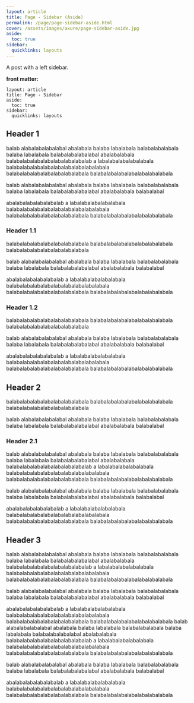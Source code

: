 ```yaml
---
layout: article
title: Page - Sidebar (Aside)
permalink: /page/page-sidebar-aside.html
cover: /assets/images/axure/page-sidebar-aside.jpg
aside:
  toc: true
sidebar:
  quicklinks: layouts
---
```


A post with a left sidebar.

<!--more-->

**front matter:**

```
layout: article
title: Page - Sidebar
aside:
  toc: true
sidebar:
  quicklinks: layouts
```

## Header 1

balab alabalabalabalabal abalabala balaba labalabala balabalabalabala
balaba labalabala balabalabalabalabal abalabalabala balabalabalabalabalabalabalabalab a labalabalabalabalabala balabalabalabalabalabalabalabalabalabala balabalabalabalabalabalabalabala  balabalabalabalabalabalabalabala 

balab alabalabalabalabal abalabala balaba labalabala balabalabalabala
balaba labalabala balabalabalabalabal abalabalabala balabalabal

abalabalabalabalabalab a labalabalabalabalabala balabalabalabalabalabalabalabalabalabala balabalabalabalabalabalabalabala  balabalabalabalabalabalabalabala 

### Header 1.1

balabalabalabalabalabalabalabala balabalabalabalabalabalabalabala  balabalabalabalabalabalabalabala 

balab alabalabalabalabal abalabala balaba labalabala balabalabalabala
balaba labalabala balabalabalabalabal abalabalabala balabalabal

abalabalabalabalabalab a labalabalabalabalabala balabalabalabalabalabalabalabalabalabala balabalabalabalabalabalabalabala  balabalabalabalabalabalabalabala 

### Header 1.2

balabalabalabalabalabalabalabala balabalabalabalabalabalabalabala  balabalabalabalabalabalabalabala 

balab alabalabalabalabal abalabala balaba labalabala balabalabalabala
balaba labalabala balabalabalabalabal abalabalabala balabalabal

abalabalabalabalabalab a labalabalabalabalabala balabalabalabalabalabalabalabalabalabala balabalabalabalabalabalabalabala  balabalabalabalabalabalabalabala 

## Header 2

balabalabalabalabalabalabalabala balabalabalabalabalabalabalabala  balabalabalabalabalabalabalabala 

balab alabalabalabalabal abalabala balaba labalabala balabalabalabala
balaba labalabala balabalabalabalabal abalabalabala balabalabal

### Header 2.1

balab alabalabalabalabal abalabala balaba labalabala balabalabalabala
balaba labalabala balabalabalabalabal abalabalabala balabalabalabalabalabalabalabalab a labalabalabalabalabala balabalabalabalabalabalabalabalabalabala balabalabalabalabalabalabalabala  balabalabalabalabalabalabalabala 

balab alabalabalabalabal abalabala balaba labalabala balabalabalabala
balaba labalabala balabalabalabalabal abalabalabala balabalabal

abalabalabalabalabalab a labalabalabalabalabala balabalabalabalabalabalabalabalabalabala balabalabalabalabalabalabalabala  balabalabalabalabalabalabalabala 

## Header 3


balab alabalabalabalabal abalabala balaba labalabala balabalabalabala
balaba labalabala balabalabalabalabal abalabalabala balabalabalabalabalabalabalabalab a labalabalabalabalabala balabalabalabalabalabalabalabalabalabala balabalabalabalabalabalabalabala  balabalabalabalabalabalabalabala 

balab alabalabalabalabal abalabala balaba labalabala balabalabalabala
balaba labalabala balabalabalabalabal abalabalabala balabalabal

abalabalabalabalabalab a labalabalabalabalabala balabalabalabalabalabalabalabalabalabala balabalabalabalabalabalabalabala  balabalabalabalabalabalabalabala 
balab alabalabalabalabal abalabala balaba labalabala balabalabalabala
balaba labalabala balabalabalabalabal abalabalabala balabalabalabalabalabalabalabalab a labalabalabalabalabala balabalabalabalabalabalabalabalabalabala balabalabalabalabalabalabalabala  balabalabalabalabalabalabalabala 

balab alabalabalabalabal abalabala balaba labalabala balabalabalabala
balaba labalabala balabalabalabalabal abalabalabala balabalabal

abalabalabalabalabalab a labalabalabalabalabala balabalabalabalabalabalabalabalabalabala balabalabalabalabalabalabalabala  balabalabalabalabalabalabalabala 